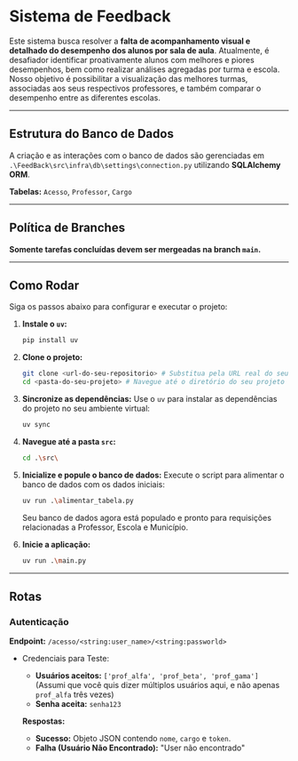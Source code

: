 # Sistema de Feedback

Este sistema busca resolver a **falta de acompanhamento visual e detalhado do desempenho dos alunos por sala de aula**. Atualmente, é desafiador identificar proativamente alunos com melhores e piores desempenhos, bem como realizar análises agregadas por turma e escola. Nosso objetivo é possibilitar a visualização das melhores turmas, associadas aos seus respectivos professores, e também comparar o desempenho entre as diferentes escolas.

---

## Estrutura do Banco de Dados

A criação e as interações com o banco de dados são gerenciadas em `.\FeedBack\src\infra\db\settings\connection.py` utilizando **SQLAlchemy ORM**.

**Tabelas:** `Acesso`, `Professor`, `Cargo`

---

## Política de Branches

**Somente tarefas concluídas devem ser mergeadas na branch `main`.**

---

## Como Rodar

Siga os passos abaixo para configurar e executar o projeto:

1.  **Instale o `uv`:**
    ```bash
    pip install uv
    ```

2.  **Clone o projeto:**
    ```bash
    git clone <url-do-seu-repositorio> # Substitua pela URL real do seu repositório
    cd <pasta-do-seu-projeto> # Navegue até o diretório do seu projeto
    ```

3.  **Sincronize as dependências:**
    Use o `uv` para instalar as dependências do projeto no seu ambiente virtual:
    ```bash
    uv sync
    ```

4.  **Navegue até a pasta `src`:**
    ```bash
    cd .\src\
    ```

5.  **Inicialize e popule o banco de dados:**
    Execute o script para alimentar o banco de dados com os dados iniciais:
    ```bash
    uv run .\alimentar_tabela.py
    ```
    Seu banco de dados agora está populado e pronto para requisições relacionadas a Professor, Escola e Município.

6.  **Inicie a aplicação:**
    ```bash
    uv run .\main.py
    ```

---

## Rotas

### Autenticação

**Endpoint:** `/acesso/<string:user_name>/<string:passworld>`

- Credenciais para Teste:
    * **Usuários aceitos:** `['prof_alfa', 'prof_beta', 'prof_gama']` (Assumi que você quis dizer múltiplos usuários aqui, e não apenas `prof_alfa` três vezes)
    * **Senha aceita:** `senha123`

    **Respostas:**
    * **Sucesso:** Objeto JSON contendo `nome`, `cargo` e `token`.
    * **Falha (Usuário Não Encontrado):** "User não encontrado"
